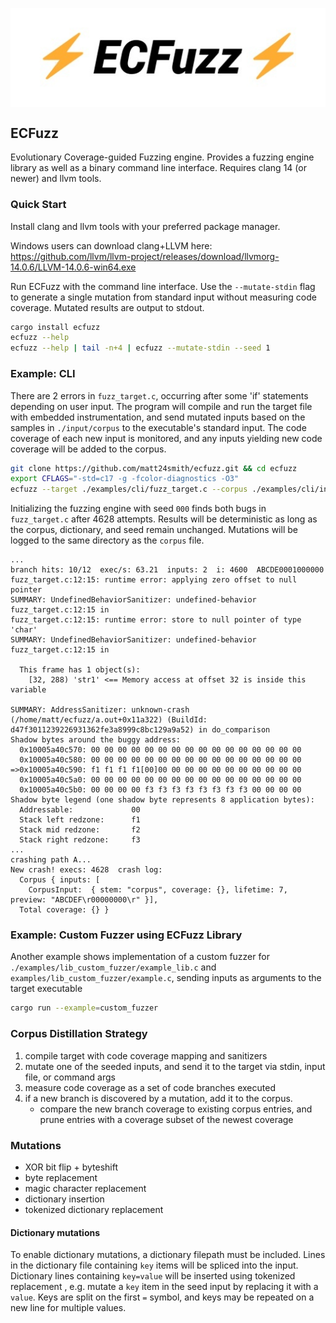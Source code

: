 <img style="display: block; margin-left: auto; margin-right: auto;" src="/examples/animate_logo/output/ecfuzz.gif" alt="ECFuzz"></img>

## ECFuzz
Evolutionary Coverage-guided Fuzzing engine. Provides a fuzzing engine library as well as a binary command line interface. Requires clang 14 (or newer) and llvm tools. 


### Quick Start
Install clang and llvm tools with your preferred package manager.

Windows users can download clang+LLVM here: 
<https://github.com/llvm/llvm-project/releases/download/llvmorg-14.0.6/LLVM-14.0.6-win64.exe>

Run ECFuzz with the command line interface. 
Use the ``--mutate-stdin`` flag to generate a single mutation from standard input without measuring code coverage. 
Mutated results are output to stdout.


```bash
cargo install ecfuzz
ecfuzz --help
ecfuzz --help | tail -n+4 | ecfuzz --mutate-stdin --seed 1
```


### Example: CLI
There are 2 errors in ``fuzz_target.c``, occurring after some 'if' statements depending on user input.
The program will compile and run the target file with embedded instrumentation, and send mutated inputs based on the samples in ``./input/corpus`` to the executable's standard input.
The code coverage of each new input is monitored, and any inputs yielding new code coverage will be added to the corpus.

```bash
git clone https://github.com/matt24smith/ecfuzz.git && cd ecfuzz
export CFLAGS="-std=c17 -g -fcolor-diagnostics -O3"
ecfuzz --target ./examples/cli/fuzz_target.c --corpus ./examples/cli/input/corpus --dictionary-path ./examples/cli/input/sample.dict --seed 000 --iterations 5000
```

Initializing the fuzzing engine with seed ``000`` finds both bugs in ``fuzz_target.c`` after 4628 attempts.
Results will be deterministic as long as the corpus, dictionary, and seed remain unchanged.
Mutations will be logged to the same directory as the ``corpus`` file.

```text
...
branch hits: 10/12  exec/s: 63.21  inputs: 2  i: 4600  ABCDE0001000000
fuzz_target.c:12:15: runtime error: applying zero offset to null pointer       
SUMMARY: UndefinedBehaviorSanitizer: undefined-behavior fuzz_target.c:12:15 in 
fuzz_target.c:12:15: runtime error: store to null pointer of type 'char'
SUMMARY: UndefinedBehaviorSanitizer: undefined-behavior fuzz_target.c:12:15 in

  This frame has 1 object(s):
    [32, 288) 'str1' <== Memory access at offset 32 is inside this variable

SUMMARY: AddressSanitizer: unknown-crash (/home/matt/ecfuzz/a.out+0x11a322) (BuildId: d47f3011239226931362fe3a8999c8bc129a9a52) in do_comparison
Shadow bytes around the buggy address:
  0x10005a40c570: 00 00 00 00 00 00 00 00 00 00 00 00 00 00 00 00
  0x10005a40c580: 00 00 00 00 00 00 00 00 00 00 00 00 00 00 00 00
=>0x10005a40c590: f1 f1 f1 f1[00]00 00 00 00 00 00 00 00 00 00 00
  0x10005a40c5a0: 00 00 00 00 00 00 00 00 00 00 00 00 00 00 00 00
  0x10005a40c5b0: 00 00 00 00 f3 f3 f3 f3 f3 f3 f3 f3 00 00 00 00
Shadow byte legend (one shadow byte represents 8 application bytes):
  Addressable:             00 
  Stack left redzone:      f1
  Stack mid redzone:       f2
  Stack right redzone:     f3
...
crashing path A...
New crash! execs: 4628  crash log:
  Corpus { inputs: [
    CorpusInput:  { stem: "corpus", coverage: {}, lifetime: 7, preview: "ABCDEF\r00000000\r" }],
  Total coverage: {} }
```


### Example: Custom Fuzzer using ECFuzz Library

Another example shows implementation of a custom fuzzer for ``./examples/lib_custom_fuzzer/example_lib.c`` and ``examples/lib_custom_fuzzer/example.c``, sending inputs as arguments to the target executable
```bash
cargo run --example=custom_fuzzer
```


### Corpus Distillation Strategy
1. compile target with code coverage mapping and sanitizers
2. mutate one of the seeded inputs, and send it to the target via stdin, input file, or command args
3. measure code coverage as a set of code branches executed
4. if a new branch is discovered by a mutation, add it to the corpus.
    - compare the new branch coverage to existing corpus entries, and prune entries with a coverage subset of the newest coverage


### Mutations
- XOR bit flip + byteshift
- byte replacement
- magic character replacement
- dictionary insertion
- tokenized dictionary replacement


#### Dictionary mutations
To enable dictionary mutations, a dictionary filepath must be included.
Lines in the dictionary file containing `key` items will be spliced into the input.
Dictionary lines containing `key=value` will be inserted using tokenized replacement , e.g. mutate a `key` item in the seed input by replacing it with a `value`. 
Keys are split on the first `=` symbol, and keys may be repeated on a new line for multiple values.

